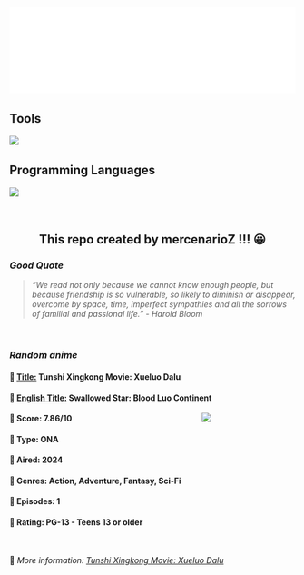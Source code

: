 
<img src="svg/nai.svg" />

<p>
  <h2>Tools</h2>
  <a href="https://skillicons.dev">
    <img src="https://skillicons.dev/icons?i=git,bash,vim,ubuntu,tensorflow,pytorch,docker,raspberrypi" />
  </a>

  <br />

  <h2>Programming Languages</h2>

  <a href="https://skillicons.dev">
    <img src="https://skillicons.dev/icons?i=python,c,cpp" />
  </a>
</p>

<br />

<h2 align="center">This repo created by mercenarioZ !!! 😀</h2>
<h3><i>Good Quote</i></h3>

<blockquote>
<i>
“We read not only because we cannot know enough people, but because friendship is so vulnerable, so likely to diminish or disappear, overcome by space, time, imperfect sympathies and all the sorrows of familial and passional life.” - Harold Bloom
</i>
</blockquote>

<br />

<h3><i>Random anime</i></h3>

<h4>
  <strong>🥭 <u>Title:</u></strong> Tunshi Xingkong Movie: Xueluo Dalu
</h4>

<h4>🌿 <u>English Title:</u> Swallowed Star: Blood Luo Continent</h4>

<img align="right" width="165" src=https://cdn.myanimelist.net/images/anime/1695/145740.jpg />

<h4>🌱 Score: 7.86/10</h4>

<h4>🌲 Type: ONA</h4>

<h4>🌴 Aired: 2024</h4>

<h4>🌵 Genres: Action, Adventure, Fantasy, Sci-Fi</h4>

<h4>🥑 Episodes: 1</h4>

<h4>🍏 Rating: PG-13 - Teens 13 or older</h4>

<br />

🍂 *More information: [Tunshi Xingkong Movie: Xueluo Dalu](https://myanimelist.net/anime/59939/Tunshi_Xingkong_Movie__Xueluo_Dalu)*
    